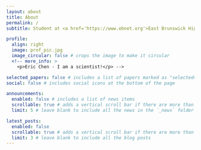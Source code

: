 ```yaml
---
layout: about
title: About
permalink: /
subtitle: Student at <a href='https://www.ebnet.org'>East Brunswick High School</a> | Aspiring Computer Scientist

profile:
  align: right
  image: prof_pic.jpg
  image_circular: false # crops the image to make it circular
  <!-- more_info: >
    <p>Eric Chen - I am a scientist!</p> -->

selected_papers: false # includes a list of papers marked as "selected={true}"
social: false # includes social icons at the bottom of the page

announcements:
  enabled: false # includes a list of news items
  scrollable: true # adds a vertical scroll bar if there are more than 3 news items
  limit: 5 # leave blank to include all the news in the `_news` folder

latest_posts:
  enabled: false
  scrollable: true # adds a vertical scroll bar if there are more than 3 new posts items
  limit: 3 # leave blank to include all the blog posts
---
```


